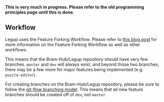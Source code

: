 **This is very much in progress. Please refer to the old programming principles page until this is done.**

## Workflow
Legup uses the Feature Forking Workflow. Please refer to [this blog post](https://medium.com/@jerrylin720/git-workflow-comparison-f84d270708ab) for more information on the Feature Forking Workflow as well as other workflows.

This means that the Bram-Hub/Legup repository should have very few branches. `master` and `dev` will always exist, and beyond those two branches, there may be a few more for major features being implemented (e.g. `puzzle-editor`).

For creating branches on the Bram-Hub/Legup repository, please be sure to follow the [git-flow branching model](https://nvie.com/posts/a-successful-git-branching-model/). This means that all new feature branches should be created off of `dev`, not `master`.